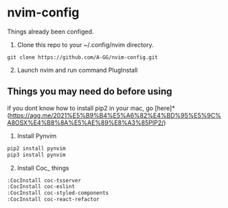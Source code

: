 # nvim-config

Things already been configed.

1. Clone this repo to your ~/.config/nvim directory.
```
git clone https://github.com/A-GG/nvim-config.git
```
2. Launch nvim and run command PlugInstall

## Things you may need do before using
if you dont know how to install pip2 in your mac, go [here]*(https://agg.me/2021%E5%B9%B4%E5%A6%82%E4%BD%95%E5%9C%A8OSX%E4%B8%8A%E5%AE%89%E8%A3%85PIP2/)
1. Install Pynvim
```bash
pip2 install pynvim
pip3 install pynvim
```
2. Install Coc_ things
```bash
:CocInstall coc-tsserver
:CocInstall coc-eslint
:CocInstall coc-styled-components
:CocInstall coc-react-refactor
```

